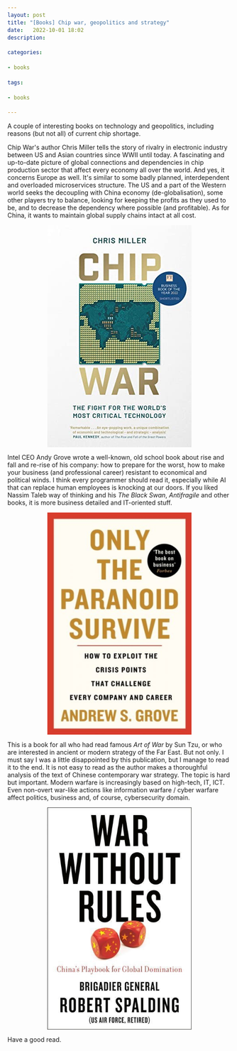 ```yaml
---
layout: post
title: "[Books] Chip war, geopolitics and strategy"
date:   2022-10-01 18:02
description:

categories:

- books

tags:

- books

---
```


A couple of interesting books on technology and geopolitics, including reasons (but not all) of current chip shortage.

Chip War's author Chris Miller tells the story of rivalry in electronic industry between US and Asian countries since WWII until today. 
A fascinating and up-to-date picture of global connections and dependencies in chip production sector that affect every economy all over the world.
And yes, it concerns Europe as well. It's similar to some badly planned, interdependent and overloaded microservices structure.
The US and a part of the Western world seeks the decoupling with China economy (de-globalisation), some other players try to balance, looking for keeping the profits as they used to be,
and to decrease the dependency where possible (and profitable). As for China, it wants to maintain global supply chains intact at all cost.


<img src="/assets/images/chip_war_chris_miller.jpg"  alt="Chip War Chris Miller book cover" style="display: block; margin: auto;" width="325" height="500">


Intel CEO Andy Grove wrote a well-known, old school book about rise and fall and re-rise of his company: how to prepare for the worst, how to make your business (and professional career) resistant to economical and political winds.
I think every programmer should read it, especially while AI that can replace human employees is knocking at our doors. If you liked Nassim Taleb way of thinking and his *The Black Swan*, *Antifragile* and other books, it is more business detailed 
and IT-oriented stuff.


<img src="/assets/images/only_the_paranoid_survive_andy_grove.jpg"  alt="Only the Paranoid Survive Andy Grove book cover" style="display: block; margin: auto;" width="325" height="500">


This is a book for all who had read famous *Art of War* by Sun Tzu, or who are interested in ancient or modern strategy of the Far East. But not only. I must say I was a little disappointed by this publication, but I manage to read it to the end.
It is not easy to read as the author makes a thoroughful analysis of the text of Chinese contemporary war strategy. The topic is hard but important. Modern warfare is increasingly based on high-tech, IT, ICT. Even non-overt war-like actions like 
information warfare / cyber warfare affect politics, business and, of course, cybersecurity domain. 


<img src="/assets/images/war_without_rules_robert_spalding.jpg"  alt="War Without Rules book cover" style="display: block; margin: auto;" width="325" height="500">


Have a good read.